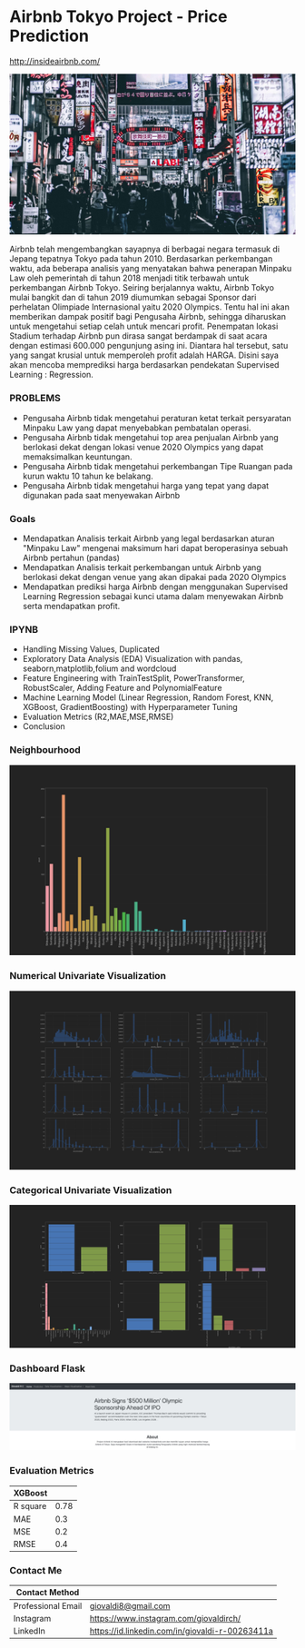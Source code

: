 # Airbnb Tokyo Project - Price Prediction 
http://insideairbnb.com/

![](tokyo-wallpaper.jpg)

Airbnb telah mengembangkan sayapnya di berbagai negara termasuk di Jepang tepatnya Tokyo pada tahun 2010. Berdasarkan perkembangan waktu, ada beberapa analisis yang menyatakan bahwa penerapan Minpaku Law oleh pemerintah di tahun 2018 menjadi titik terbawah untuk perkembangan Airbnb Tokyo. Seiring berjalannya waktu, Airbnb Tokyo mulai bangkit dan di tahun 2019 diumumkan sebagai Sponsor dari perhelatan Olimpiade Internasional yaitu 2020 Olympics. Tentu hal ini akan memberikan dampak positif bagi Pengusaha Airbnb, sehingga diharuskan untuk mengetahui setiap celah untuk mencari profit. Penempatan lokasi Stadium terhadap Airbnb pun dirasa sangat berdampak di saat acara dengan estimasi 600.000 pengunjung asing ini. Diantara hal tersebut, satu yang sangat krusial untuk memperoleh profit adalah HARGA. Disini saya akan mencoba memprediksi harga berdasarkan pendekatan Supervised Learning : Regression.

### PROBLEMS

- Pengusaha Airbnb tidak mengetahui peraturan ketat terkait persyaratan Minpaku Law yang dapat menyebabkan pembatalan operasi.
- Pengusaha Airbnb tidak mengetahui top area penjualan Airbnb yang berlokasi dekat dengan lokasi venue 2020 Olympics yang dapat memaksimalkan keuntungan.
- Pengusaha Airbnb tidak mengetahui perkembangan Tipe Ruangan pada kurun waktu 10 tahun ke belakang.
- Pengusaha Airbnb tidak mengetahui harga yang tepat yang dapat digunakan pada saat menyewakan Airbnb

### Goals

- Mendapatkan Analisis terkait Airbnb yang legal berdasarkan aturan "Minpaku Law" mengenai maksimum hari dapat beroperasinya sebuah Airbnb pertahun (pandas)
- Mendapatkan Analisis terkait perkembangan untuk Airbnb yang berlokasi dekat dengan venue yang akan dipakai pada 2020 Olympics
- Mendapatkan prediksi harga Airbnb dengan menggunakan Supervised Learning Regression sebagai kunci utama dalam menyewakan Airbnb serta mendapatkan profit.

### IPYNB

- Handling Missing Values, Duplicated
- Exploratory Data Analysis (EDA) Visualization with pandas, seaborn,matplotlib,folium and wordcloud
- Feature Engineering with TrainTestSplit, PowerTransformer, RobustScaler, Adding Feature and PolynomialFeature
- Machine Learning Model (Linear Regression, Random Forest, KNN, XGBoost, GradientBoosting) with Hyperparameter Tuning
- Evaluation Metrics (R2,MAE,MSE,RMSE)
- Conclusion

### Neighbourhood

![](Neighbourhood-2.png)

### Numerical Univariate Visualization

![](Numerical-2.png)

### Categorical Univariate Visualization

![](Categorical-2.png)

### Dashboard Flask

![](Dashboard.jpeg)

### Evaluation Metrics

| XGBoost |  |
| --- | --- |
| R square | 0.78 |
| MAE | 0.3 |
| MSE | 0.2 |
| RMSE | 0.4 |



### Contact Me

| Contact Method |  |
| --- | --- |
| Professional Email | giovaldi8@gmail.com |
| Instagram | https://www.instagram.com/giovaldirch/ |
| LinkedIn | https://id.linkedin.com/in/giovaldi-r-00263411a |
